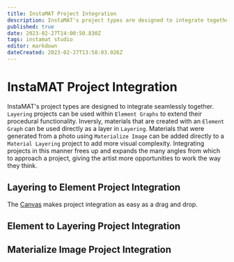 ```yaml
---
title: InstaMAT Project Integration
description: InstaMAT's project types are designed to integrate together seamlessly. In this article we go through a couple of examples on how to integrate various projects together.
published: true
date: 2023-02-27T14:00:50.830Z
tags: instamat studio
editor: markdown
dateCreated: 2023-02-27T13:58:03.026Z
---
```


# InstaMAT Project Integration

InstaMAT's project types are designed to integrate seamlessly together. `Layering` projects can be used within `Element Graphs` to extend their procedural functionality. Inversly, materials that are created with an `Element Graph` can be used directly as a layer in `Layering`. Materials that were generated from a photo using `Materialize Image` can be added directly to a `Material Layering` project to add more visual complexity. Integrating projects in this manner frees up and expands the many angles from which to approach a project, giving the artist more opportunities to work the way they think.

## Layering to Element Project Integration

The [Canvas](/Products/InstaMAT_Studio/Canvas) makes project integration as easy as a drag and drop.

## Element to Layering Project Integration



## Materialize Image Project Integration
